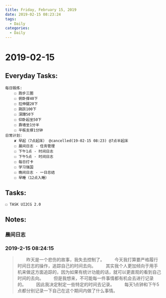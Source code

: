 ```yaml
---
title: Friday, February 15, 2019
date: 2019-02-15 08:23:24
tags:
  - Daily
categories:
  - Daily
---
```


#  2019-02-15

<!-- more -->

## Everyday Tasks:
    每日锻炼:
        ☐ 跑步三圈
        ☐ 俯卧撑40下
        ☐ 拉伸腿20下
        ☐ 跳跃100下
        ☐ 深蹲50下
        ☐ 仰卧起坐50下
        ☐ 靠墙坐1分半
        ☐ 平板支撑1分钟
    日常计划:
        ✘ 早起（7点起床） @cancelled(19-02-15 08:23) @7点半起床
        ☐ 晨间日志 - 任务管理
        ☐ 下午1点 - 时间日志
        ☐ 下午5点 - 时间日志
        ☐ 每日打卡
        ☐ 学习强国
        ☐ 晚间日志 - 一日总结
        ☐ 早睡（12点入睡）

## Tasks:
    ☐ TASK UI2CG 2.0

## Notes:

### 晨间日志 
### 2019-2-15 08:24:15
> &emsp;&emsp;昨天是一个悲伤的故事，我失去控制了。
> &emsp;&emsp;今天我打算要严格履行时间日志的操作，追踪自己的时间去向。
> &emsp;&emsp;其实我个人更加倾向于用手机来做这方面追踪的，因为如果有统计功能的话，就可以更直观的看到自己时间的去向。
> &emsp;&emsp;但是我想来，不可能每一件事情都有机会去进行记录的。
> &emsp;&emsp;因此我决定制定一些特定的时间去记录。
> &emsp;&emsp;每天1点钟和下午5点都分别记录一下自己在这个期间内做了什么事情。